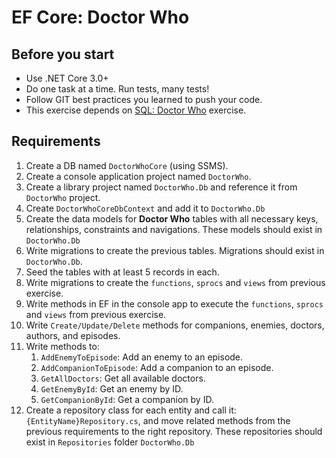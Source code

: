 # EF Core: Doctor Who

## **Before you start**

- Use .NET Core 3.0+
- Do one task at a time. Run tests, many tests!
- Follow GIT best practices you learned to push your code.
- This exercise depends on [SQL: Doctor Who](https://www.notion.so/SQL-Doctor-Who-90e72eb5ba544847a9c2bd7a90dff9ca) exercise.

## Requirements

1. Create a DB named `DoctorWhoCore` (using SSMS).
2. Create a console application project named `DoctorWho`.
3. Create a library project named `DoctorWho.Db` and reference it from `DoctorWho` project.
4. Create `DoctorWhoCoreDbContext` and add it to `DoctorWho.Db`
5. Create the data models for **Doctor Who** tables with all necessary keys, relationships, constraints and navigations. These models should exist in `DoctorWho.Db`
6. Write migrations to create the previous tables. Migrations should exist in `DoctorWho.Db`.
7. Seed the tables with at least 5 records in each.
8. Write migrations to create the `functions`, `sprocs` and `views` from previous exercise.
9. Write methods in EF in the console app to execute the `functions`, `sprocs` and `views` from previous exercise.
10. Write `Create/Update/Delete` methods for companions, enemies, doctors, authors, and episodes.
11. Write methods to:
    1. `AddEnemyToEpisode`: Add an enemy to an episode.
    2. `AddCompanionToEpisode`: Add a companion to an episode.
    3. `GetAllDoctors`: Get all available doctors.
    4. `GetEnemyById`: Get an enemy by ID.
    5. `GetCompanionById`: Get a companion by ID.
12. Create a repository class for each entity and call it: `{EntityName}Repository.cs`, and move related methods from the previous requirements to the right repository. These repositories should exist in `Repositories` folder `DoctorWho.Db`
